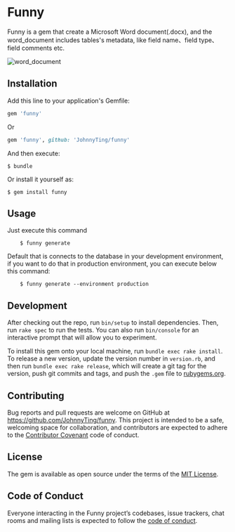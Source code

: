 # Funny

Funny is a gem that create a Microsoft Word document(.docx), and the word_document includes tables's metadata,
like field name、field type、field comments etc.

![word_document](https://dingxu66.oss-cn-beijing.aliyuncs.com/img/20191102144020.png)

## Installation

Add this line to your application's Gemfile:

```ruby
gem 'funny'
```
Or
```ruby
gem 'funny', github: 'JohnnyTing/funny'
```
And then execute:

    $ bundle

Or install it yourself as:

    $ gem install funny

## Usage

Just execute this command
```shell
    $ funny generate
```

Default that is connects to the database in your development environment, if you want to do that in production environment,
you can execute below this command:
```shell
    $ funny generate --environment production
```

## Development

After checking out the repo, run `bin/setup` to install dependencies. Then, run `rake spec` to run the tests. You can also run `bin/console` for an interactive prompt that will allow you to experiment.

To install this gem onto your local machine, run `bundle exec rake install`. To release a new version, update the version number in `version.rb`, and then run `bundle exec rake release`, which will create a git tag for the version, push git commits and tags, and push the `.gem` file to [rubygems.org](https://rubygems.org).

## Contributing

Bug reports and pull requests are welcome on GitHub at https://github.com/JohnnyTing/funny. This project is intended to be a safe, welcoming space for collaboration, and contributors are expected to adhere to the [Contributor Covenant](http://contributor-covenant.org) code of conduct.

## License

The gem is available as open source under the terms of the [MIT License](https://opensource.org/licenses/MIT).

## Code of Conduct

Everyone interacting in the Funny project’s codebases, issue trackers, chat rooms and mailing lists is expected to follow the [code of conduct](https://github.com/JohnnyTing/funny/blob/master/CODE_OF_CONDUCT.md).
